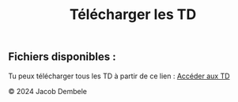 <!DOCTYPE html>
<html lang="fr">
<head>
    <meta charset="UTF-8">
    <meta name="viewport" content="width=device-width, initial-scale=1.0">
    <title>Téléchargement des TD</title>
    <link rel="stylesheet" href="style.css">
</head>
<body>
    <header>
        <h1>Télécharger les TD</h1>
    </header>
    <main>
        <section>
            <h2>Fichiers disponibles :</h2>
            <p>Tu peux télécharger tous les TD à partir de ce lien : <a href="https://drive.google.com/drive/folders/13Ulh-uELmqKwcnrbCmC_v6sb0VW14tW5">Accéder aux TD</a></p>
        </section>
    </main>
    <footer>
        <p>© 2024 Jacob Dembele</p>
    </footer>
</body>
</html>
